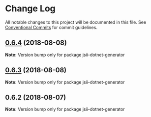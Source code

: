 # Change Log

All notable changes to this project will be documented in this file.
See [Conventional Commits](https://conventionalcommits.org) for commit guidelines.

<a name="0.6.4"></a>
## [0.6.4](https://github.com/awslabs/jsii/compare/v0.6.3...v0.6.4) (2018-08-08)




**Note:** Version bump only for package jsii-dotnet-generator

<a name="0.6.3"></a>
## [0.6.3](https://github.com/awslabs/jsii/compare/v0.6.2...v0.6.3) (2018-08-08)




**Note:** Version bump only for package jsii-dotnet-generator

<a name="0.6.2"></a>
## 0.6.2 (2018-08-07)




**Note:** Version bump only for package jsii-dotnet-generator
